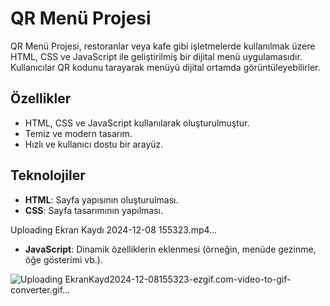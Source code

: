 

# QR Menü Projesi

QR Menü Projesi, restoranlar veya kafe gibi işletmelerde kullanılmak üzere HTML, CSS ve JavaScript ile geliştirilmiş bir dijital menü uygulamasıdır. Kullanıcılar QR kodunu tarayarak menüyü dijital ortamda görüntüleyebilirler.



## Özellikler

- HTML, CSS ve JavaScript kullanılarak oluşturulmuştur.
- Temiz ve modern tasarım.
- Hızlı ve kullanıcı dostu bir arayüz.

## Teknolojiler

- **HTML**: Sayfa yapısının oluşturulması.
- **CSS**: Sayfa tasarımının yapılması.


Uploading Ekran Kaydı 2024-12-08 155323.mp4…

- **JavaScript**: Dinamik özelliklerin eklenmesi (örneğin, menüde gezinme, öğe gösterimi vb.).


![Uploading EkranKayd2024-12-08155323-ezgif.com-video-to-gif-converter.gif…]()

 


